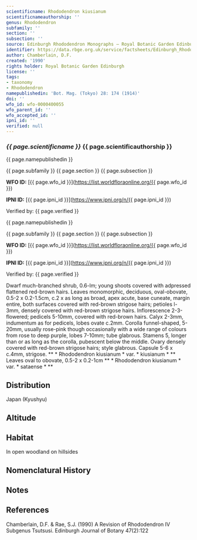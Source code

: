 ```yaml
---
scientificname: Rhododendron kiusianum
scientificnameauthorship: ''
genus: Rhododendron
subfamily: ''
section: ''
subsection: ''
source: Edinburgh Rhododendron Monographs – Royal Botanic Garden Edinburgh
identifier: https://data.rbge.org.uk/service/factsheets/Edinburgh_Rhododendron_Monographs.xhtml
author: Chamberlain, D.F.
created: '1990'
rights holder: Royal Botanic Garden Edinburgh
license: ''
tags:
- taxonomy
- Rhododendron
namepublishedin: 'Bot. Mag. (Tokyo) 28: 174 (1914)'
doi: ''
wfo_id: wfo-0000400055
wfo_parent_id: ''
wfo_accepted_id: ''
ipni_id: ''
verified: null
---
```

### _{{ page.scientificname }}_ {{ page.scientificauthorship }}
 {{ page.namepublishedin }}

{{ page.subfamily }} {{ page.section }} {{ page.subsection }}

**WFO ID:** [{{ page.wfo_id }}](https://list.worldfloraonline.org/{{ page.wfo_id }})

**IPNI ID:** [{{ page.ipni_id }}](https://www.ipni.org/n/{{ page.ipni_id }})

Verified by: {{ page.verified }}

 {{ page.namepublishedin }}

{{ page.subfamily }} {{ page.section }} {{ page.subsection }}

**WFO ID:** [{{ page.wfo_id }}](https://list.worldfloraonline.org/{{ page.wfo_id }})

**IPNI ID:** [{{ page.ipni_id }}](https://www.ipni.org/n/{{ page.ipni_id }})

Verified by: {{ page.verified }}



Dwarf much-branched shrub, 0.6-lm; young shoots covered with adpressed flattened red-brown hairs. Leaves monomorphic, deciduous, oval-obovate, 0.5-2 x 0.2-1.5cm, c.2 x as long as broad, apex acute, base cuneate, margin entire, both surfaces covered with red-brown strigose hairs; petioles l-3mm, densely covered with red-brown strigose hairs. Inflorescence 2-3-flowered; pedicels 5-10mm, covered with red-brown hairs. Calyx 2-3mm, indumentum as for pedicels, lobes ovate c.2mm. Corolla funnel-shaped,  5-20mm, usually rose-pink though occasionally with a wide range of colours from rose to deep purple, lobes 7-10mm; tube glabrous. Stamens 5, longer than or as long as the corolla, pubescent below the middle. Ovary densely covered with red-brown strigose hairs; style glabrous. Capsule 5-6 x c.4mm, strigose. ** * Rhododendron kiusianum * var. * kiusianum * ** Leaves oval to obovate, 0.5-2 x 0.2-1cm ** * Rhododendron kiusianum * var. * sataense * **

## Distribution
Japan (Kyushyu)

## Altitude


## Habitat
In open woodland on hillsides

## Nomenclatural History

                       
## Notes


## References

Chamberlain, D.F. & Rae, S.J. (1990) A Revision of Rhododendron IV Subgenus Tsutsusi. Edinburgh Journal of Botany 47(2):122
